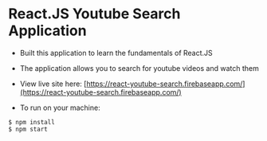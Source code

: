 # React.JS Youtube Search Application

* Built this application to learn the fundamentals of React.JS

* The application allows you to search for youtube videos and watch them

* View live site here: [https://react-youtube-search.firebaseapp.com/](https://react-youtube-search.firebaseapp.com/)

* To run on your machine:

```
$ npm install
$ npm start
```

